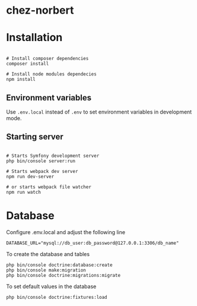 # chez-norbert

# Installation

```shell

# Install composer dependencies
composer install

# Install node modules dependecies
npm install
```

## Environment variables

Use `.env.local` instead of `.env` to set environment variables in development mode.

## Starting server

```shell

# Starts Symfony development server
php bin/console server:run

# Starts webpack dev server
npm run dev-server

# or starts webpack file watcher
npm run watch
```

# Database
Configure .env.local and adjust the following line
```
DATABASE_URL="mysql://db_user:db_password@127.0.0.1:3306/db_name"
```

To create the database and tables
```
php bin/console doctrine:database:create
php bin/console make:migration
php bin/console doctrine:migrations:migrate
```

To set default values in the database
```
php bin/console doctrine:fixtures:load
```